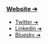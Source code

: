 ### [Website ➔](https://trev3d.com)
- [Twitter ➔](https://x.com/trev3d)
- [Linkedin ➔](https://www.linkedin.com/in/jtriveri)
- [Bluesky ➔](https://bsky.app/profile/trev3d.com)
